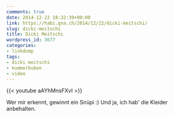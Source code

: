 ```yaml
---
comments: true
date: 2014-12-22 18:32:39+00:00
link: https://habi.gna.ch/2014/12/22/dicki-meitschi/
slug: dicki-meitschi
title: Dicki Meitschi
wordpress_id: 3677
categories:
- linkdump
tags:
- dicki meitschi
- kummerbuben
- video
---
```


{{< youtube aAYhMnsFXvI >}}

Wer mir erkennt, gewinnt ein Sirüpi :)
Und ja, ich hab' die Kleider anbehalten.
